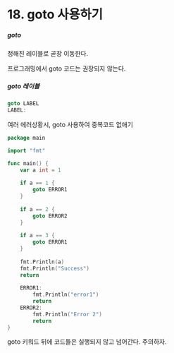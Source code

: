 # 18. goto 사용하기

##### goto

정해진 레이블로 곧장 이동한다.

프로그래밍에서 goto 코드는 권장되지 않는다.

##### goto 레이블

```go
goto LABEL
LABEL:
```

여러 에러상황시, goto 사용하여 중복코드 없애기

```go
package main

import "fmt"

func main() {
    var a int = 1
    
    if a == 1 {
        goto ERROR1
    }
    
    if a == 2 {
        goto ERROR2
    }
    
    if a == 3 {
        goto ERROR1
    }
    
    fmt.Println(a)
    fmt.Println("Success")
    return
    
    ERROR1:
    	fmt.Println("error1")
    	return
    ERROR2:
    	fmt.Println("Error 2")
    	return
}
```

goto 키워드 뒤에 코드들은 실행되지 않고 넘어간다. 주의하자. 